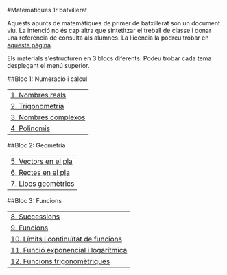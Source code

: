 #Matemàtiques 1r batxillerat

Aquests apunts de matemàtiques de primer de batxillerat són un document viu. La intenció no és cap altra que sintetitzar el treball de classe i donar una referència de consulta als alumnes. La llicència la podreu trobar en [aquesta pàgina](sobre.md).

Els materials s'estructuren en 3 blocs diferents. Podeu trobar cada tema desplegant el menú superior.


##Bloc 1: Numeració i càlcul

|  |
| ----------------- |
| [1. Nombres reals](temes/nombresreals.md) |
| [2. Trigonometria](temes/trigonometria.md)  |
| [3. Nombres complexos](temes/complexos.md)  |
| [4. Polinomis](temes/polinomis.md)  |

##Bloc 2: Geometria

|  |
| ----------------- |
| [5. Vectors en el pla](temes/vectors.md)  |
| [6. Rectes en el pla](temes/rectes.md)  |
| [7. Llocs geomètrics](temes/llocsgeometrics.md)  |


##Bloc 3: Funcions

|  |
| ----------------- |
| [8. Successions](temes/successions.md)  |
| [9. Funcions](temes/funcions.md)  |
| [10. Límits i continuïtat de funcions](temes/limits.md)  |
| [11. Funció exponencial i logarítmica](temes/funcioexponencial.md)  |
| [12. Funcions trigonomètriques](temes/funcionstrigonometriques.md)  |
